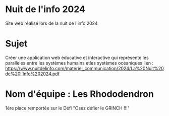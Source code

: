 # Nuit de l'info 2024
Site web réalisé lors de la nuit de l'info 2024
# Sujet
Créer une application web éducative et interactive qui représente les parallèles entre les systèmes humains etles systèmes océaniques
lien : https://www.nuitdelinfo.com/materiel_communication/2024/La%20Nuit%20de%20l’Info%202024.pdf

# Nom d'équipe : Les Rhododendron
1ère place remportée sur le Défi "Osez défier le GRINCH !!!"
